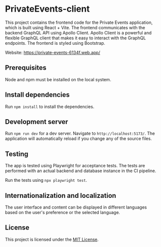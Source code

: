 # PrivateEvents-client

This project contains the frontend code for the Private Events application, which is built using React + Vite. The frontend communicates with the backend GraphQL API using Apollo Client. Apollo Client is a powerful and flexible GraphQL client that makes it easy to interact with the GraphQL endpoints. The frontend is styled using Bootstrap.

Website: https://private-events-6134f.web.app/

## Prerequisites

Node and npm must be installed on the local system.

## Install dependencies

Run `npm install` to install the dependencies.

## Development server

Run `npm run dev` for a dev server. Navigate to `http://localhost:5173/`. The application will automatically reload if you change any of the source files.

## Testing

The app is tested using Playwright for acceptance tests. The tests are performed with an actual backend and database instance in the CI pipeline.

Run the tests using `npx playwright test`.

## Internationalization and localization

The user interface and content can be displayed in different languages based on the user's preference or the selected language.

## License

This project is licensed under the [MIT License](LICENSE).
